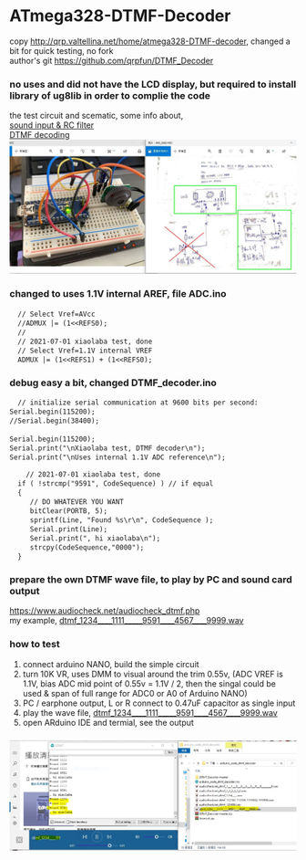 # ATmega328-DTMF-Decoder  
copy http://qrp.valtellina.net/home/atmega328-DTMF-decoder, changed a bit for quick testing, no fork  
author's git https://github.com/qrpfun/DTMF_Decoder  


### no uses and did not have the LCD display, but required to install library of ug8lib in order to complie the code
the test circuit and scematic,
some info about,  
[sound input & RC filter](https://xiaolaba.wordpress.com/2020/06/21/attiny13-class-d-amp-%e9%96%8b%e9%97%9c%e5%bc%8f%e9%9f%b3%e9%9f%bf%e6%94%be%e5%a4%a7%e5%99%a8/)  
[DTMF decoding](https://xiaolaba.wordpress.com/2013/04/19/dtmf-%e9%9b%99%e9%9f%b3%e8%be%a8%e8%99%9f-%e8%a7%a3%e7%a2%bc-%e5%88%b0%e5%ba%95%e7%94%9a%e9%ba%bc%e6%98%af-%e9%a0%bb%e5%9f%9f-frequency-domain-%e5%92%8c-%e6%99%82%e5%9f%9f-time-domain/)  
![DTMF_Decoder_test_circuit.JPG](DTMF_Decoder_test_circuit.JPG)  



### changed to uses 1.1V internal AREF, file ADC.ino

```
  // Select Vref=AVcc
  //ADMUX |= (1<<REFS0);
  //
  // 2021-07-01 xiaolaba test, done
  // Select Vref=1.1V internal VREF
  ADMUX |= (1<<REFS1) + (1<<REFS0);
  ```
  
  
  ### debug easy a bit, changed DTMF_decoder.ino  
  
  ```
    // initialize serial communication at 9600 bits per second:
  Serial.begin(115200);
  //Serial.begin(38400);

  Serial.begin(115200);
  Serial.print("\nXiaolaba test, DTMF decoder\n");
  Serial.print("\nUses internal 1.1V ADC reference\n");

  ```
  
  
  
  ```
      // 2021-07-01 xiaolaba test, done
    if ( !strcmp("9591", CodeSequence) ) // if equal
    {
       // DO WHATEVER YOU WANT
       bitClear(PORTB, 5);
       sprintf(Line, "Found %s\r\n", CodeSequence );
       Serial.print(Line);
       Serial.print(", hi xiaolaba\n");      
       strcpy(CodeSequence,"0000");
    }
  ```
  
### prepare the own DTMF wave file, to play by PC and sound card output
https://www.audiocheck.net/audiocheck_dtmf.php  
my example, [dtmf_1234____1111_____9591____4567____9999.wav](dtmf_1234____1111_____9591____4567____9999.wav)   
  
### how to test
1. connect arduino NANO, build the simple circuit  
2. turn 10K VR, uses DMM to visual around the trim 0.55v, (ADC VREF is 1.1V, bias ADC mid point of 0.55v = 1.1V / 2, then the singal could be used & span of full range for ADC0 or A0 of Arduino NANO)  
3. PC / earphone output, L or R connect to 0.47uF capacitor as single input  
4. play the wave file, [dtmf_1234____1111_____9591____4567____9999.wav](dtmf_1234____1111_____9591____4567____9999.wav)  
5. open ARduino IDE and termial, see the output  

### 
![DTMF_Decoder_test_done.JPG](DTMF_Decoder_test_done.JPG)  
  
  
  
